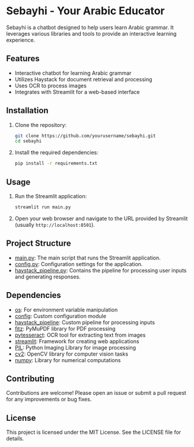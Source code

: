 # Sebayhi - Your Arabic Educator

Sebayhi is a chatbot designed to help users learn Arabic grammar. It leverages various libraries and tools to provide an interactive learning experience.

## Features

- Interactive chatbot for learning Arabic grammar
- Utilizes Haystack for document retrieval and processing
- Uses OCR to process images
- Integrates with Streamlit for a web-based interface


## Installation

1. Clone the repository:
    ```sh
    git clone https://github.com/yourusername/sebayhi.git
    cd sebayhi
    ```

2. Install the required dependencies:
    ```sh
    pip install -r requirements.txt
    ```

## Usage

1. Run the Streamlit application:
    ```sh
    streamlit run main.py
    ```

2. Open your web browser and navigate to the URL provided by Streamlit (usually `http://localhost:8501`).

## Project Structure

- [main.py](http://_vscodecontentref_/0): The main script that runs the Streamlit application.
- [config.py](http://_vscodecontentref_/1): Configuration settings for the application.
- [haystack_pipeline.py](http://_vscodecontentref_/2): Contains the pipeline for processing user inputs and generating responses.

## Dependencies

- [os](http://_vscodecontentref_/3): For environment variable manipulation
- [config](http://_vscodecontentref_/4): Custom configuration module
- [haystack_pipeline](http://_vscodecontentref_/5): Custom pipeline for processing inputs
- [fitz](http://_vscodecontentref_/6): PyMuPDF library for PDF processing
- [pytesseract](http://_vscodecontentref_/7): OCR tool for extracting text from images
- [streamlit](http://_vscodecontentref_/8): Framework for creating web applications
- [PIL](http://_vscodecontentref_/9): Python Imaging Library for image processing
- [cv2](http://_vscodecontentref_/10): OpenCV library for computer vision tasks
- [numpy](http://_vscodecontentref_/11): Library for numerical computations

## Contributing

Contributions are welcome! Please open an issue or submit a pull request for any improvements or bug fixes.

## License

This project is licensed under the MIT License. See the LICENSE file for details.
